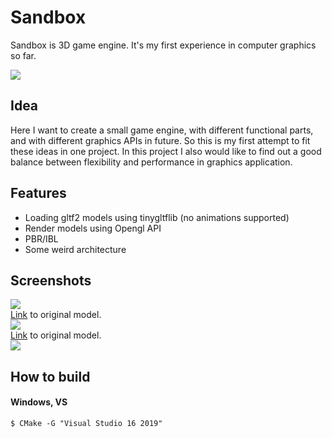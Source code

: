 # Sandbox

Sandbox is 3D game engine. It's my first experience in computer graphics so far.

![](https://i.ibb.co/VB1Kz9s/2.png)

## Idea
Here I want to create a small game engine, with different functional parts, and with different graphics APIs in future. So this is my first attempt to fit these ideas in one project.
In this project I also would like to find out a good balance between flexibility and performance in graphics application.

## Features
* Loading gltf2 models using tinygltflib (no animations supported)
* Render models using Opengl API
* PBR/IBL
* Some weird architecture

## Screenshots
![](https://i.ibb.co/7Q9NVQT/13-1.png)  
[Link](https://sketchfab.com/3d-models/material-ball-in-3d-coat-a6bdf1d11d714e07b9dd99dda02de965) to original model.  
![](https://i.ibb.co/bjVgKkN/Tank.png)  
[Link](https://sketchfab.com/3d-models/kv-2-heavy-tank-1940-ba8b84d78c0a42038cf2eaa4210ef296) to original model.  
![](https://i.ibb.co/b7Ys6Nx/10-3.png)

## How to build
#### Windows, VS
```
$ CMake -G "Visual Studio 16 2019"
```